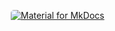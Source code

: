 

<link rel="stylesheet" href="https://cdnjs.cloudflare.com/ajax/libs/normalize/5.0.0/normalize.min.css">
<link rel="stylesheet" href="css/style.css">

<style>


* {
  box-sizing: border-box;
}


/* Float four columns side by side */
.column {
  float: left;
  width: 50%;
  padding: 0 10px;
}

img {
  border-radius: 5px 5px 0 0;
}

/* Remove extra left and right margins, due to padding */
.row {margin: 0 -5px;}

/* Clear floats after the columns */
.row:after {
  display: table;
  clear: both;
}

/* Responsive columns */
@media screen and (max-width: 600px) {
  .column {
    width: 100%;
    display: block;
    margin-bottom: 20px;
  }
}

/* Style the counter cards */
.card {
  box-shadow: 0 10px 10px 0 rgba(0, 0, 0, 0.2);
  padding: 0px;
  text-align: center;
  background-color: #f1f1f1;
  border-radius: 5px;
}

.button {
  border-radius: 4px;
  background-color: #f4511e;
  border: none;
  color: #FFFFFF;
  text-align: center;
  font-size: 28px;
  padding: 20px;
  width: 200px;
  transition: all 0.5s;
  cursor: pointer;
  margin: 5px;
}

.button span {
  cursor: pointer;
  display: inline-block;
  position: relative;
  transition: 0.5s;
}

.button span:after {
  content: '\00bb';
  position: absolute;
  opacity: 0;
  top: 0;
  right: -20px;
  transition: 0.5s;
}

.button:hover span {
  padding-right: 25px;
}

.button:hover span:after {
  opacity: 1;
  right: 0;
}


#example3 {
  border-radius: 6px;
  padding: 25px;
  background-color: white;
  background-repeat: no-repeat;
  background-origin: content-box;
  background-position: center;
}


</style>


[![Material for MkDocs](https://seadufrb.github.io/sited-anais/ii-sited-anais/imagens/capa-anais.png)](https://seadufrb.github.io/sited-anais/ii-sited-anais/imagens/capa-anais.png)







